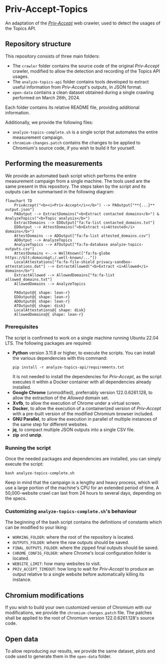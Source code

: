 # Priv-Accept-Topics

An adaptation of the [*Priv-Accept*](https://github.com/marty90/priv-accept) web crawler, used to detect the usages of the Topics API.

## Repository structure

This repository consists of three main folders:
* The `crawler` folder contains the source code of the original *Priv-Accept* crawler, modified to allow the detection and recording of the Topics API usages.
* The `analyze-topics-api` folder contains tools developed to extract useful information from *Priv-Accept*'s outputs, in JSON format.
* `open-data` contains a clean dataset obtained during a single crawling performed on March 26th, 2024.

Each folder contains its relative README file, providing additional information.

Additionally, we provide the following files:
* `analyze-topics-complete.sh` is a single script that automates the entire measurement campaign.
* `chromium-changes.patch` contains the changes to be applied to Chromium's source code, if you wish to build it for yourself.

## Performing the measurements

We provide an automated bash script which performs the entire measurement campaign from a single machine. The tools used are the same present in this repository. The steps taken by the script and its outputs can be summarised in the following diagram:
```mermaid
flowchart TD
    PrivAccept("<b><i>Priv-Accept</i></b>") --> PAOutput["**{...}** output.json"]
    PAOutput --> ExtractDomains("<b>Extract contacted domains</b>") & AnalyzeTopics("<b>Topic analysis</b>")
    ExtractDomains --> EDOutput["fa:fa-list contacted_domains.txt"]
    EDOutput --> AttestDomains("<b>Extract <i>Attested</i> domains</b>")
    AttestDomains --> ADOutput["fa:fa-list attested_domains.csv"]
    ADOutput --> AnalyzeTopics
    AnalyzeTopics --> ATOutput["fa:fa-database analyze-topics-outputs.csv"]
    AttestDomains <-.-> WellKnown(["fa:fa-globe https://&lt;domain&gt;/.well-known/..."])
    LocalAttestations["fa:fa-file-shield privacy-sandbox-attestations.dat"] --> ExtractAllowed("<b>Extract <i>Allowed</i> domains</b>")
    ExtractAllowed --> AllowedDomains["fa:fa-list allowed_domains.txt"]
    AllowedDomains --> AnalyzeTopics

    PAOutput@{ shape: lean-r}
    EDOutput@{ shape: lean-r}
    ADOutput@{ shape: lean-r}
    ATOutput@{ shape: disk}
    LocalAttestations@{ shape: disk}
    AllowedDomains@{ shape: lean-r}
```

### Prerequisites

The script is confirmed to work on a single machine running Ubuntu 22.04 LTS. The following packages are required:
* **Python** version 3.11.8 or higher, to execute the scripts. You can install the various dependencies with this command:
    ```shell
    pip install -r analyze-topics-api/requirements.txt
    ```
    It is not needed to install the dependencies for *Priv-Accept*, as the script executes it within a Docker container with all dependencies already installed.
* **Google Chrome** (unmodified), preferrably version 122.0.6261.128, to allow the extraction of the *Allowed* domain set.
* **Xvfb**, to allow the execution of Chrome under a virtual screen.
* **Docker**, to allow the execution of a containerized version of *Priv-Accept* with a pre-built version of the modified Chromium browser included.
* **GNU Parallel**, to allow the execution in parallel of multiple instances of the same step for different websites.
* **jq**, to compact multiple JSON outputs into a single CSV file.
* **zip** and **unzip**.

### Running the script

Once the needed packages and dependencies are installed, you can simply execute the script:
```shell
bash analyze-topics-complete.sh

```
Keep in mind that the campaign is a lengthy and heavy process, which will use a large portion of the machine's CPU for an extended period of time. A 50,000-website crawl can last from 24 hours to several days, depending on the specs.

### Customizing `analyze-topics-complete.sh`'s behaviour

The beginning of the bash script contains the definitions of constants which can be modified to your liking:
* `WORKING_FOLDER`: where the root of the repository is located.
* `OUTPUTS_FOLDER`: where the *raw* outputs should be saved.
* `FINAL_OUTPUTS_FOLDER`: where the zipped final outputs should be saved.
* `CHROME_CONFIG_FOLDER`: where Chrome's local configuration folder is located.
* `WEBSITE_LIMIT`: how many websites to visit.
* `PRIV_ACCEPT_TIMEOUT`: how long to wait for *Priv-Accept* to produce an output relative to a single website before automatically killing its instance.

## Chromium modifications

If you wish to build your own customized version of Chromium with our modifications, we provide the `chromium-changes.patch` file. The patches shall be applied to the root of Chromium version 122.0.6261.128's source code.

## Open data

To allow reproducing our results, we provide the same dataset, plots and code used to generate them in the `open-data` folder.
